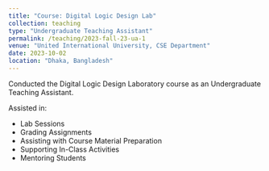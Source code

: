 ```yaml
---
title: "Course: Digital Logic Design Lab"
collection: teaching
type: "Undergraduate Teaching Assistant"
permalink: /teaching/2023-fall-23-ua-1
venue: "United International University, CSE Department"
date: 2023-10-02
location: "Dhaka, Bangladesh"
---
```


Conducted the Digital Logic Design Laboratory course as an Undergraduate Teaching Assistant. 

Assisted in:

- Lab Sessions 
- Grading Assignments 
- Assisting with Course Material Preparation 
- Supporting In-Class Activities 
- Mentoring Students